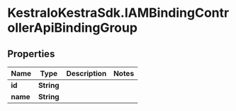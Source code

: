 # KestraIoKestraSdk.IAMBindingControllerApiBindingGroup

## Properties

Name | Type | Description | Notes
------------ | ------------- | ------------- | -------------
**id** | **String** |  | 
**name** | **String** |  | 


